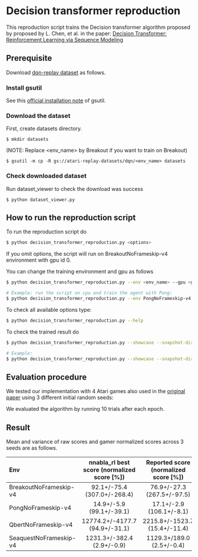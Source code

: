 # Decision transformer reproduction

This reproduction script trains the Decision transformer algorithm proposed by proposed by L. Chen, et al. 
in the paper: [Decision Transformer: Reinforcement Learning via Sequence Modeling](https://arxiv.org/abs/2106.01345)

## Prerequisite

Download [dqn-replay dataset](https://research.google/tools/datasets/dqn-replay/) as follows. </br>

### Install gsutil

See this [official installation note](https://cloud.google.com/storage/docs/gsutil_install#install) of gsutil.

### Download the dataset

First, create datasets directory.

```
$ mkdir datasets
```

(NOTE: Replace <env_name> by Breakout if you want to train on Breakout)

```
$ gsutil -m cp -R gs://atari-replay-datasets/dqn/<env_name> datasets
```

### Check downloaded dataset

Run dataset_viewer to check the download was success

```
$ python dataset_viewer.py
```

## How to run the reproduction script

To run the reproduction script do

```sh
$ python decision_transformer_reproduction.py <options>
```

If you omit options, the script will run on BreakoutNoFrameskip-v4 environment with gpu id 0.

You can change the training environment and gpu as follows

```sh
$ python decision_transformer_reproduction.py --env <env_name> --gpu <gpu_id>
```

```sh
# Example: run the script on cpu and train the agent with Pong:
$ python decision_transformer_reproduction.py --env PongNoFrameskip-v4 --gpu -1
```

To check all available options type:

```sh
$ python decision_transformer_reproduction.py --help
```

To check the trained result do

```sh
$ python decision_transformer_reproduction.py --showcase --snapshot-dir <snapshot_dir> --render
```

```sh
# Example:
$ python decision_transformer_reproduction.py --showcase --snapshot-dir ./BreakoutNoFrameskip-v4/seed-1/iteration-1/ --render
```

## Evaluation procedure

We tested our implementation with 4 Atari games also used in the [original paper](https://arxiv.org/abs/2106.01345) using 3 different initial random seeds:

We evaluated the algorithm by running 10 trials after each epoch.

## Result

Mean and variance of raw scores and gamer normalized scores across 3 seeds are as follows.

|Env|nnabla_rl best score (normalized score [%])|Reported score (normalized score [%])|Baseline gamer score|
|:---|:---:|:---:|:---:|
|BreakoutNoFrameskip-v4|92.1+/-75.4 (307.0+/-268.4)|76.9+/-27.3 (267.5+/-97.5)|30|
|PongNoFrameskip-v4|14.9+/-5.9 (99.1+/-39.1)|17.1+/-2.9 (106.1+/-8.1)|15|
|QbertNoFrameskip-v4|12774.2+/-4177.7 (94.9+/-31.1)|2215.8+/-1523.7 (15.4+/-11.4)|13455|
|SeaquestNoFrameskip-v4|1231.3+/-382.4 (2.9+/-0.9)|1129.3+/189.0 (2.5+/-0.4)|42055|
